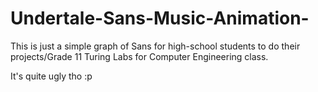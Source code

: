 # Undertale-Sans-Music-Animation-
This is just a simple graph of Sans for high-school students to do their projects/Grade 11 Turing Labs for Computer Engineering class.

It's quite ugly tho :p
